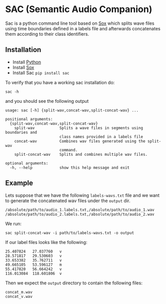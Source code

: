 # SAC (Semantic Audio Companion)

Sac is a python command line tool based on [Sox](http://sox.sourceforge.net/) which splits wave files using time boundaries
defined in a labels file and afterwards concatenates them according to their class identifiers.

## Installation

- Install [Python](https://www.python.org/downloads/)
- Install [Sox](http://sox.sourceforge.net/)
- Install Sac `pip install sac`

To verify that you have a working sac installation do:

```sac -h```

and you should see the following output


```
usage: sac [-h] {split-wav,concat-wav,split-concat-wav} ...

positional arguments:
  {split-wav,concat-wav,split-concat-wav}
    split-wav           Splits a wave files in segments using boundaries and
                        class names provided in a labels file
    concat-wav          Combines wav files generated using the split-wav
                        command.
    split-concat-wav    Splits and combines multiple wav files.

optional arguments:
  -h, --help            show this help message and exit
```

## Example

Lets suppose that we have the following `labels-wavs.txt` file and we want to generate the concatenated wav files under the `output` dir.

```
/absolute/path/to/audio_1.labels.txt,/absolute/path/to/audio_1.wav
/absolute/path/to/audio_2.labels.txt,/absolute/path/to/audio_2.wav
```

We run:

```
sac split-concat-wav -i path/to/labels-wavs.txt -o output
```

If our label files looks like the following:

```
25.407824	27.037760	v
28.571817	29.530603	v
33.653382	35.762711	v
49.665105	53.596127	m
55.417820	56.664242	v
116.013084	118.601806	v
```

Then we expect the `output` directory to contain the following files:

```
concat_m.wav    
concat_v.wav
```

